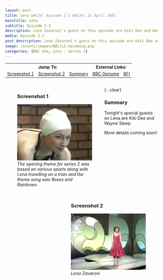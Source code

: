 ```yaml
---
layout: post
title: Lena &#124; Episode 2.3 &#124; 22 April 1981
maintitle: Lena
subtitle: Episode 2.3
description: Lena Zavaroni's guest on this episode are Kiki Dee and Wayne Sleep.
media: Episode 2.3
post_description: Lena Zavaroni's guest on this episode are Kiki Dee and Wayne Sleep.
image: /assets/images/BBC/LZ-Swimming.png
categories: [BBC One, Lena - Series 2]
---
```


<table>
<tr align="center">
<th colspan="3">Jump To:</th>
<th colspan="2">External Links:</th>
</tr>
<tr align="center">
<td><a href="#screenshot-1">Screenshot 1</a></td>
<td><a href="#screenshot-2">Screenshot 2</a></td>
<td><a href="#summary">Summary</a></td>
<td><a href="https://genome.ch.bbc.co.uk/schedules/bbcone/london/1981-04-22#at-20.30">BBC Genome</a></td>
<td><a href="https://www.bfi.org.uk/films-tv-people/4ce2b843899f0">BFI</a></td>
</tr>
</table>

<figure class="fig1">
<h3 id="screenshot-1">Screenshot 1</h3>
<img src="/assets/images/BBC/LZ-Swimming.png" class="full-width">
<cite>The opening theme for series 2 was based on various sports along with Lena travelling on a train and the theme song was Roses and Rainbows</cite>
</figure>

<figure class="fig2">
<h3 id="screenshot-2">Screenshot 2</h3>
<img src="/assets/images/BBC/Lena-1981-04-22.png" class="full-width">
<cite>Lena Zavaroni</cite>
</figure>

<br />{: .clear}

### Summary
Tonight's special guests on Lena are Kiki Dee and Wayne Sleep.

More details coming soon!

<style>
.fig1 {float:left; width:49%;}

.fig2 {float:right; width:49%;}

figcaption {float:left; width:100%;}

@media only screen and (max-width: 700px) {
.fig1, .fig2 {float:left; width:100%;}
figcaption {float:left; width:100%; margin-bottom: 10px;}
}
</style>

